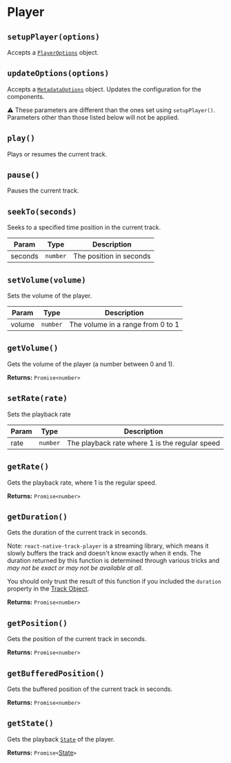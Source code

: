 # Player

## `setupPlayer(options)`

Accepts a [`PlayerOptions`](../objects/metadata-options.md) object.

## `updateOptions(options)`

Accepts a [`MetadataOptions`](../objects/metadata-options.md) object. Updates
the configuration for the components.


:warning: These parameters are different than the ones set using `setupPlayer()`.
Parameters other than those listed below will not be applied.

## `play()`
Plays or resumes the current track.

## `pause()`
Pauses the current track.

## `seekTo(seconds)`
Seeks to a specified time position in the current track.

| Param   | Type     | Description             |
| ------- | -------- | ----------------------- |
| seconds | `number` | The position in seconds |

## `setVolume(volume)`
Sets the volume of the player.

| Param  | Type     | Description                       |
| ------ | -------- | --------------------------------- |
| volume | `number` | The volume in a range from 0 to 1 |

## `getVolume()`
Gets the volume of the player (a number between 0 and 1).

**Returns:** `Promise<number>`

## `setRate(rate)`
Sets the playback rate

| Param  | Type     | Description                       |
| ------ | -------- | --------------------------------- |
| rate   | `number` | The playback rate where 1 is the regular speed |

## `getRate()`
Gets the playback rate, where 1 is the regular speed.

**Returns:** `Promise<number>`

## `getDuration()`
Gets the duration of the current track in seconds.

Note: `react-native-track-player` is a streaming library, which means it slowly buffers the track and doesn't know exactly when it ends.
The duration returned by this function is determined through various tricks and *may not be exact or may not be available at all*.

You should only trust the result of this function if you included the `duration` property in the [Track Object](../objects/track.md).

**Returns:** `Promise<number>`

## `getPosition()`
Gets the position of the current track in seconds.

**Returns:** `Promise<number>`

## `getBufferedPosition()`
Gets the buffered position of the current track in seconds.

**Returns:** `Promise<number>`

## `getState()`
Gets the playback [`State`](../constants/state.md) of the player.

**Returns:** `Promise<`[State](../constants/state.md)`>`
